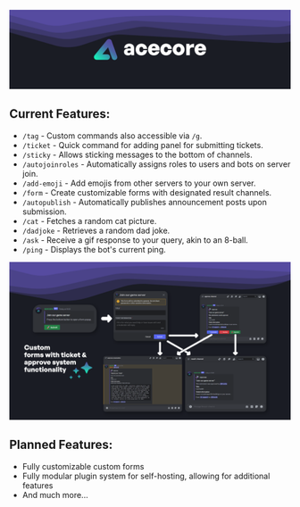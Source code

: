 ![Acecore Logo](https://raw.githubusercontent.com/vaporvee/acecore/main/custom/images/acecore_logo_big.png)

## Current Features:
- `/tag` - Custom commands also accessible via `/g`.
- `/ticket` - Quick command for adding panel for submitting tickets.
- `/sticky` - Allows sticking messages to the bottom of channels.
- `/autojoinroles` - Automatically assigns roles to users and bots on server join.
- `/add-emoji` - Add emojis from other servers to your own server.
- `/form` - Create customizable forms with designated result channels.
- `/autopublish` - Automatically publishes announcement posts upon submission.
- `/cat` - Fetches a random cat picture.
- `/dadjoke` - Retrieves a random dad joke.
- `/ask` - Receive a gif response to your query, akin to an 8-ball.
- `/ping` - Displays the bot's current ping.

![Forms Screenshot](https://raw.githubusercontent.com/vaporvee/acecore/main/custom/images/screenshots/forms.png)

## Planned Features:
- Fully customizable custom forms
- Fully modular plugin system for self-hosting, allowing for additional features
- And much more...
